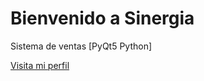 # Bienvenido a Sinergia

Sistema de ventas [PyQt5 Python]

[Visita mi perfil](https://www.facebook.com/sg.sinergia)
